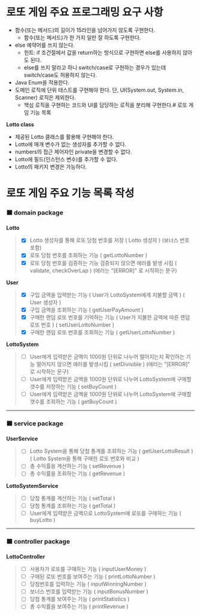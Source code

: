 # 로또 게임 주요 프로그래밍 요구 사항
- 함수(또는 메서드)의 길이가 15라인을 넘어가지 않도록 구현한다.
    - 함수(또는 메서드)가 한 가지 일만 잘 하도록 구현한다.
- else 예약어를 쓰지 않는다.
    - 힌트: if 조건절에서 값을 return하는 방식으로 구현하면 else를 사용하지 않아도 된다.
    - else를 쓰지 말라고 하니 switch/case로 구현하는 경우가 있는데 switch/case도 허용하지 않는다.
- Java Enum을 적용한다.
- 도메인 로직에 단위 테스트를 구현해야 한다. 단, UI(System.out, System.in, Scanner) 로직은 제외한다.
    - 핵심 로직을 구현하는 코드와 UI를 담당하는 로직을 분리해 구현한다.# 로또 게임 기능 목록

**Lotto class**
- 제공된 Lotto 클래스를 활용해 구현해야 한다.
- Lotto에 매개 변수가 없는 생성자를 추가할 수 없다.
- numbers의 접근 제어자인 private을 변경할 수 없다.
- Lotto에 필드(인스턴스 변수)를 추가할 수 없다.
- Lotto의 패키지 변경은 가능하다.

# 로또 게임 주요 기능 목록 작성
### 🟧 domain package
**Lotto**
>- [x] Lotto 생성자를 통해 로또 당첨 번호를 저장 ( Lotto 생성자 ) (보너스 번호 포함) 
>- [x] 로또 당첨 번호를 조회하는 기능 ( getLottoNumber )
>- [x] 로또 당첨 번호를 검증하는 기능 검증되지 않으면 에러를 발생 시킴 ( validate, checkOverLap ) (에러는 "[ERROR]" 로 시작하는 문구)

**User**
>- [x] 구입 금액을 입력받는 기능 ( User가 LottoSystem에게 지불할 금액 ) ( User 생성자 )
>- [x] 구입 금액을 조회하는 기능 ( getUserPayAmount )
>- [x] 구매한 랜덤 로또 번호를 기억하는 기능 ( User가 지불한 금액에 따른 랜덤 로또 번호 ) ( setUserLottoNumber )
>- [x] 구매한 랜덤 로또 번호를 조회하는 기능 ( getUserLottoNumber )

**LottoSystem**
>- [ ] User에게 입력받은 금액이 1000원 단위로 나누어 떨어지는지 확인하는 기능 떨어지지 않으면 에러를 발생시킴 ( setDivisible ) (에러는 "[ERROR]" 로 시작하는 문구)
>- [ ] User에게 입력받은 금액을 1000원 단위로 나누어 LottoSystem에 구매할 갯수를 저장하는 기능 ( setBuyCount )
>- [ ] User에게 입력받은 금액을 1000원 단위로 나누어 LottoSystem에 구매할 갯수를 조회하는 기능 ( getBuyCount )


*****
### 🟧 service package
**UserService**
>- [ ] Lotto System을 통해 당첨 통계를 조회하는 기능 ( getUserLottoResult ) ( Lotto System을 통해 구매한 로또 번호와 비교 )
>- [ ] 총 수익률을 계산하는 기능 ( setRevenue )
>- [ ] 총 수익률을 조회하는 기능 ( getRevenue )

**LottoSystemService**
>- [ ] 당첨 통계를 계산하는 기능 ( setTotal )
>- [ ] 당첨 통계를 조회하는 기능 ( getTotal )
>- [ ] User에게 입력받은 금액으로 LottoSystem에 로또를 구매하는 기능 ( buyLotto )

*****
### 🟧 controller package
**LottoController**
>- [ ] 사용자가 로또를 구매하는 기능 ( inputUserMoney )
>- [ ] 구매된 로또 번호를 보여주는 기능 ( printLottoNumber )
>- [ ] 당첨번호를 입력하는 기능 ( inputWinningNumber )
>- [ ] 보너스 번호를 입력받는 기능 ( inputBonusNumber )
>- [ ] 당첨 통계를 보여주는 기능 ( printStatistics )
>- [ ] 총 수익률을 보여주는 기능 ( printRevenue )